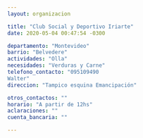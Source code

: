 ```yaml
---
layout: organizacion

title: "Club Social y Deportivo Iriarte"
date: 2020-05-04 00:47:54 -0300

departamento: "Montevideo"
barrio: "Belvedere"
actividades: "Olla"
necesidades: "Verduras y Carne"
telefono_contacto: "095109490
Walter"
direccion: "Tampico esquina Emancipación"

otros_contactos: ""
horario: "A partir de 12hs"
aclaraciones: ""
cuenta_bancaria: ""

---
```

